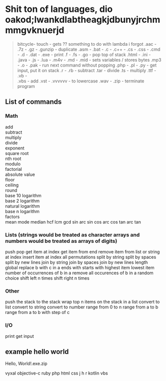 # Shit ton of languages, dio oakod;lwankdlabtheagkjdbunyjrchmmmgvknuerjd

> bitcycle- 
> touch   - gets ?? something to do with lambda i forgot
.aac      -   
.7z       -
.gz       -
.gunzip   - duplicate
.asm      - 
.bat      -
.c        -
.c++      -
.cs       -
.css      -
.cmd      - 
.d        -
.dat      - 
.exe      - print
.f        -
.fs       -
.go       - pop top of stack
.html     -
.ini      -
.java     - 
.js       - 
.lua      -
.m4v      -
.md       -
.mid      - sets variables / stores bytes
.mp3      - 
.o        - 
.pak      - run next command without popping
.php      - 
.pl       - 
.py       - get input, put it on stack
.r        - 
.rb       - subtract
.tar      - divide
.ts       - multiply
.ttf      - 
.vb       -  
.vbs      - add
.vst      - 
.vvvvvv   - to lowercase
.wav      -
.zip      - terminate program

## List of commands

### Math
add  
subtract  
multiply  
divide  
exponent  
square root  
nth root  
modulo  
factorial  
absolute value  
floor  
ceiling  
round  
base 10 logarithm  
base 2 logarithm  
natural logarithm  
base n logarithm  
factors  
mean
mode
median
hcf
lcm
gcd
sin
arc sin
cos
arc cos
tan
arc tan

### Lists (strings would be treated as character arrays and numbers would be treated as arrays of digits)
push
pop
get item at index
get item from end
remove item from list or string at index
insert item at index
all permutations
split by string
split by spaces
split by new lines
join by string
join by spaces
join by new lines
length
global replace b with c in a
ends with
starts with
highest item
lowest item
number of occurrences of b in a
remove all occurences of b in a
random choice
shift left n times
shift right n times

### Other
push the stack to the stack
wrap top n items on the stack in a list
convert to list
convert to string
convert to number
range from 0 to n
range from a to b
range from a to b with step of c

### I/O
print
get input

## example hello world

Hello, World!.exe.zip

vyxal
objective-c
ruby
php
html
css
j
h
r
kotlin
vbs
